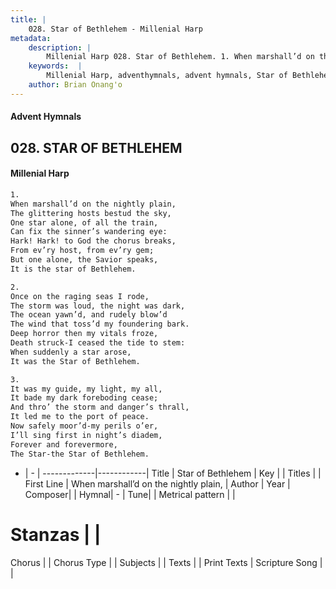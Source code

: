 ```yaml
---
title: |
    028. Star of Bethlehem - Millenial Harp
metadata:
    description: |
        Millenial Harp 028. Star of Bethlehem. 1. When marshall’d on the nightly plain, The glittering hosts bestud the sky, One star alone, of all the train, Can fix the sinner’s wandering eye: Hark! Hark! to God the chorus breaks, From ev’ry host, from ev’ry gem; But one alone, the Savior speaks, It is the star of Bethlehem.
    keywords:  |
        Millenial Harp, adventhymnals, advent hymnals, Star of Bethlehem, When marshall’d on the nightly plain, . 
    author: Brian Onang'o
---
```

#### Advent Hymnals
## 028. STAR OF BETHLEHEM
####  Millenial Harp
```txt
1. 
When marshall’d on the nightly plain, 
The glittering hosts bestud the sky, 
One star alone, of all the train, 
Can fix the sinner’s wandering eye: 
Hark! Hark! to God the chorus breaks, 
From ev’ry host, from ev’ry gem; 
But one alone, the Savior speaks, 
It is the star of Bethlehem.

2. 
Once on the raging seas I rode, 
The storm was loud, the night was dark, 
The ocean yawn’d, and rudely blow’d 
The wind that toss’d my foundering bark. 
Deep horror then my vitals froze, 
Death struck-I ceased the tide to stem: 
When suddenly a star arose, 
It was the Star of Bethlehem.

3. 
It was my guide, my light, my all, 
It bade my dark foreboding cease; 
And thro’ the storm and danger’s thrall, 
It led me to the port of peace. 
Now safely moor’d-my perils o’er, 
I’ll sing first in night’s diadem, 
Forever and forevermore, 
The Star-the Star of Bethlehem.
```
- |   -  |
-------------|------------|
Title | Star of Bethlehem |
Key |  |
Titles |  |
First Line | When marshall’d on the nightly plain,  |
Author | 
Year | 
Composer|  |
Hymnal|  - |
Tune|  |
Metrical pattern | |
# Stanzas |  |
Chorus |  |
Chorus Type |  |
Subjects |  |
Texts |  |
Print Texts | 
Scripture Song |  |
    
